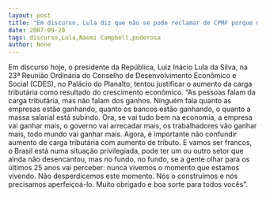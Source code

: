 ```yaml
---
layout: post
title: "Em discurso, Lula diz que não se pode reclamar de CPMF porque muitos estão ganhando"
date: 2007-09-20
tags: discurso,Lula,Naomi Campbell,poderosa
author: None
---
```

Em discurso hoje, o presidente da Rep&uacute;blica, Luiz In&aacute;cio Lula da Silva, na 23&ordf; Reuni&atilde;o Ordin&aacute;ria do Conselho de Desenvolvimento Econ&ocirc;mico e Social (CDES), no Pal&aacute;cio do Planalto, tentou justificar o aumento da carga tribut&aacute;ria como resultado do crescimento econ&ocirc;mico.
&ldquo;As pessoas falam da carga tribut&aacute;ria, mas n&atilde;o falam dos ganhos. Ningu&eacute;m fala quanto as empresas est&atilde;o ganhando, quanto os bancos est&atilde;o ganhando, o quanto a massa salarial est&aacute; subindo. Ora, se vai tudo bem na economia, a empresa vai ganhar mais, o governo vai arrecadar mais, os trabalhadores v&atilde;o ganhar mais, todo mundo vai ganhar mais. Agora, &eacute; importante n&atilde;o confundir aumento de carga tribut&aacute;ria com aumento de tributo. E vamos ser francos, o Brasil est&aacute; numa situa&ccedil;&atilde;o privilegiada, pode ter um ou outro setor que ainda n&atilde;o desencantou, mas no fundo, no fundo, se a gente olhar para os &uacute;ltimos 25 anos vai perceber: nunca vivemos o momento que estamos vivendo. N&atilde;o desperdicemos este momento. N&oacute;s o constru&iacute;mos e n&oacute;s precisamos aperfei&ccedil;o&aacute;-lo.
Muito obrigado e boa sorte para todos voc&ecirc;s&rdquo;.
&nbsp; 